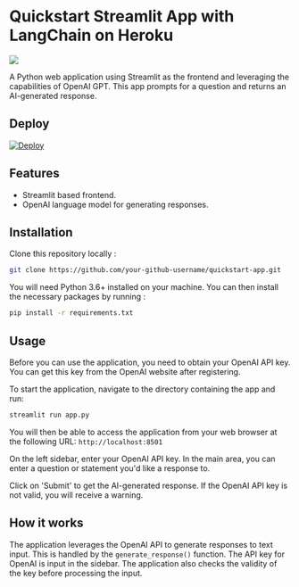 # Quickstart Streamlit App with LangChain on Heroku

![](./img/demo.png)

A Python web application using Streamlit as the frontend and leveraging the capabilities of OpenAI GPT. This app prompts for a question and returns an AI-generated response.

## Deploy

[![Deploy](https://www.herokucdn.com/deploy/button.svg)](https://heroku.com/deploy)

## Features

- Streamlit based frontend.
- OpenAI language model for generating responses.

## Installation

Clone this repository locally :

```bash
git clone https://github.com/your-github-username/quickstart-app.git
```

You will need Python 3.6+ installed on your machine. You can then install the necessary packages by running :

```bash
pip install -r requirements.txt
```

## Usage

Before you can use the application, you need to obtain your OpenAI API key. You can get this key from the OpenAI website after registering.

To start the application, navigate to the directory containing the app and run:

```bash
streamlit run app.py
```

You will then be able to access the application from your web browser at the following URL: `http://localhost:8501`

On the left sidebar, enter your OpenAI API key. In the main area, you can enter a question or statement you'd like a response to.

Click on 'Submit' to get the AI-generated response. If the OpenAI API key is not valid, you will receive a warning.

## How it works

The application leverages the OpenAI API to generate responses to text input. This is handled by the `generate_response()` function. The API key for OpenAI is input in the sidebar. The application also checks the validity of the key before processing the input.

